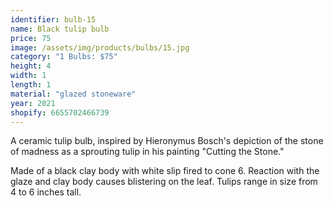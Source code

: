 ```yaml
---
identifier: bulb-15
name: Black tulip bulb
price: 75
image: /assets/img/products/bulbs/15.jpg
category: "1 Bulbs: $75"
height: 4
width: 1
length: 1
material: "glazed stoneware"
year: 2021
shopify: 6655702466739
---
```


A ceramic tulip bulb, inspired by  Hieronymus Bosch's depiction of the stone of madness as a sprouting tulip in his painting "Cutting the Stone."

Made of a black clay body with white slip fired to cone 6. Reaction with the glaze and clay body causes blistering on the leaf. Tulips range in size from 4 to 6 inches tall.